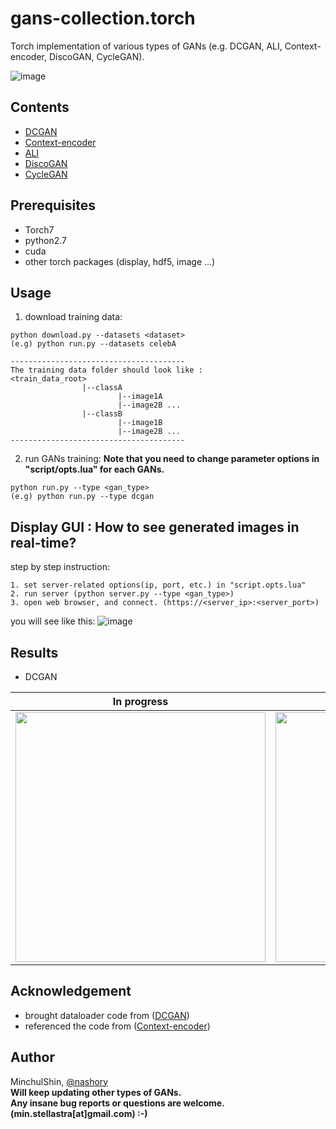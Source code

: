 # gans-collection.torch
Torch implementation of various types of GANs (e.g. DCGAN, ALI, Context-encoder, DiscoGAN, CycleGAN).

![image](https://camo.githubusercontent.com/45e147fc9dfcf6a8e5df2c9b985078258b9974e3/68747470733a2f2f63646e2d696d616765732d312e6d656469756d2e636f6d2f6d61782f313030302f312a33394e6e6e695f6e685044614c7539416e544c6f57772e706e67)


## Contents
+ [DCGAN](https://arxiv.org/abs/1511.06434)
+ [Context-encoder](http://www.cv-foundation.org/openaccess/content_cvpr_2016/html/Pathak_Context_Encoders_Feature_CVPR_2016_paper.html)
+ [ALI](https://arxiv.org/abs/1606.00704)
+ [DiscoGAN](https://arxiv.org/pdf/1703.05192.pdf)
+ [CycleGAN](https://arxiv.org/abs/1703.10593)


## Prerequisites
+ Torch7
+ python2.7
+ cuda
+ other torch packages (display, hdf5, image ...)

## Usage
1. download training data:
~~~ 
python download.py --datasets <dataset>
(e.g) python run.py --datasets celebA

---------------------------------------
The training data folder should look like : 
<train_data_root>
                |--classA
                        |--image1A
                        |--image2B ...
                |--classB
                        |--image1B
                        |--image2B ...
---------------------------------------
~~~

2. run GANs training:
__Note that you need to change parameter options in "script/opts.lua" for each GANs.__
~~~ 
python run.py --type <gan_type>
(e.g) python run.py --type dcgan
~~~

## Display GUI : How to see generated images in real-time?
step by step instruction:
~~~
1. set server-related options(ip, port, etc.) in "script.opts.lua"
2. run server (python server.py --type <gan_type>)
3. open web browser, and connect. (https://<server_ip>:<server_port>)
~~~

you will see like this:
![image](https://puu.sh/xyy5y/a12f6e9aa0.png)




## Results
+ DCGAN  

|In progress|Final|
|---|---|
|<img src="https://github.com/nashory/gif/blob/master/_gans/dcgan.gif" width="400" height="400">|<img src="https://puu.sh/xDkqw/634f93b72f.jpg" width="400" height="400">|


## Acknowledgement
+ brought dataloader code from ([DCGAN](https://github.com/soumith/dcgan.torch))  
+ referenced the code from ([Context-encoder](https://github.com/pathak22/context-encoder))  



## Author
MinchulShin, [@nashory](https://github.com/nashory)  
__Will keep updating other types of GANs.__  
__Any insane bug reports or questions are welcome. (min.stellastra[at]gmail.com)  :-)__




